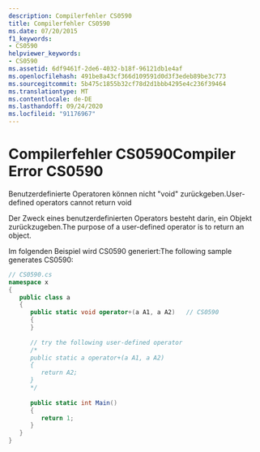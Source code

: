 ```yaml
---
description: Compilerfehler CS0590
title: Compilerfehler CS0590
ms.date: 07/20/2015
f1_keywords:
- CS0590
helpviewer_keywords:
- CS0590
ms.assetid: 6df9461f-2de6-4032-b18f-96121db1e4af
ms.openlocfilehash: 491be8a43cf366d109591d0d3f3edeb89be3c773
ms.sourcegitcommit: 5b475c1855b32cf78d2d1bbb4295e4c236f39464
ms.translationtype: MT
ms.contentlocale: de-DE
ms.lasthandoff: 09/24/2020
ms.locfileid: "91176967"
---
```

# <a name="compiler-error-cs0590"></a><span data-ttu-id="ec193-103">Compilerfehler CS0590</span><span class="sxs-lookup"><span data-stu-id="ec193-103">Compiler Error CS0590</span></span>

<span data-ttu-id="ec193-104">Benutzerdefinierte Operatoren können nicht "void" zurückgeben.</span><span class="sxs-lookup"><span data-stu-id="ec193-104">User-defined operators cannot return void</span></span>  
  
 <span data-ttu-id="ec193-105">Der Zweck eines benutzerdefinierten Operators besteht darin, ein Objekt zurückzugeben.</span><span class="sxs-lookup"><span data-stu-id="ec193-105">The purpose of a user-defined operator is to return an object.</span></span>  
  
 <span data-ttu-id="ec193-106">Im folgenden Beispiel wird CS0590 generiert:</span><span class="sxs-lookup"><span data-stu-id="ec193-106">The following sample generates CS0590:</span></span>  
  
```csharp  
// CS0590.cs  
namespace x  
{  
   public class a  
   {  
      public static void operator+(a A1, a A2)   // CS0590  
      {  
      }  
  
      // try the following user-defined operator  
      /*  
      public static a operator+(a A1, a A2)  
      {  
         return A2;  
      }  
      */  
  
      public static int Main()  
      {  
         return 1;  
      }  
   }  
}  
```
